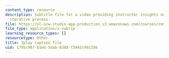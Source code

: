 ```yaml
---
content_type: resource
description: Subtitle file for a video providing instructor insights on teaching the
  iterative process.
file: https://ol-ocw-studio-app-production.s3.amazonaws.com/courses/cms-611j-creating-video-games-fall-2014/1795c907b1eb5dab8388f3942c991356_B3_z1qTD2ZE.vtt
file_type: application/x-subrip
learning_resource_types: []
resourcetype: Other
title: 3play caption file
uid: 1795c907-b1eb-5dab-8388-f3942c991356
---
```

